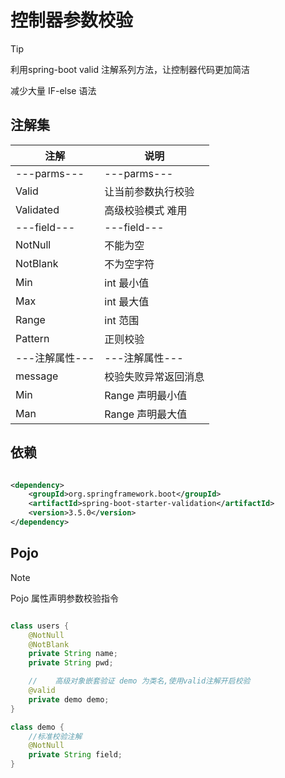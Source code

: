 # 控制器参数校验

> [!TIP]
> 利用spring-boot valid 注解系列方法，让控制器代码更加简洁
>
> 减少大量 IF-else 语法

## 注解集

| 注解          | 说明          |
|-------------|-------------|
| ---parms--- | ---parms--- |
| Valid       | 让当前参数执行校验   |
| Validated   | 高级校验模式 难用   |
| ---field--- | ---field--- |
| NotNull     | 不能为空        |
| NotBlank    | 不为空字符       |
| Min         | int 最小值     |
| Max         | int 最大值     |
| Range       | int 范围      |
| Pattern     | 正则校验        |
| ---注解属性---  | ---注解属性---  |
| message     | 校验失败异常返回消息  |
| Min         | Range 声明最小值 |
| Man         | Range 声明最大值 |

## 依赖

```xml

<dependency>
    <groupId>org.springframework.boot</groupId>
    <artifactId>spring-boot-starter-validation</artifactId>
    <version>3.5.0</version>
</dependency>
```

## Pojo

> [!NOTE]
> Pojo 属性声明参数校验指令

```java

class users {
    @NotNull
    @NotBlank
    private String name;
    private String pwd;

    //    高级对象嵌套验证 demo 为类名,使用valid注解开启校验
    @valid
    private demo demo;
}

class demo {
    //标准校验注解
    @NotNull
    private String field;
}
```
